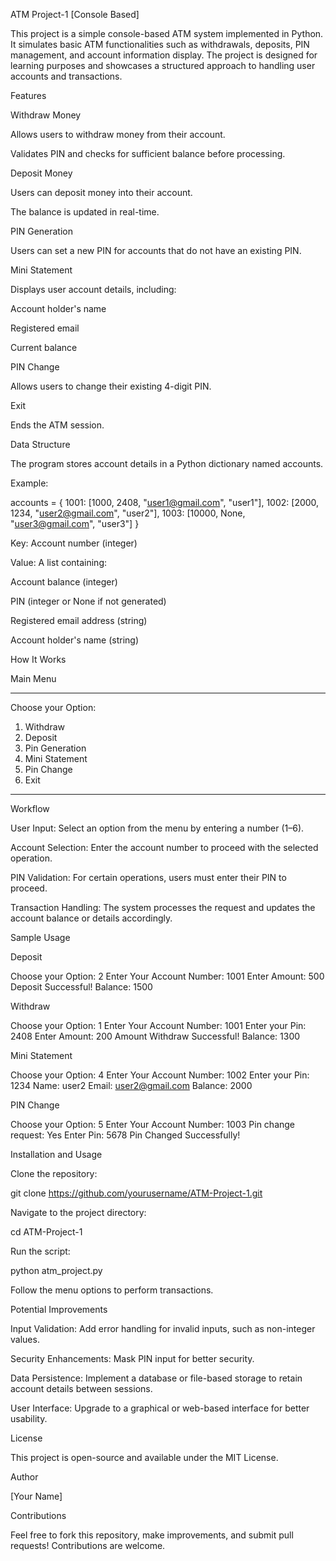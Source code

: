 ATM Project-1 [Console Based]

This project is a simple console-based ATM system implemented in Python. It simulates basic ATM functionalities such as withdrawals, deposits, PIN management, and account information display. The project is designed for learning purposes and showcases a structured approach to handling user accounts and transactions.

Features

Withdraw Money

Allows users to withdraw money from their account.

Validates PIN and checks for sufficient balance before processing.

Deposit Money

Users can deposit money into their account.

The balance is updated in real-time.

PIN Generation

Users can set a new PIN for accounts that do not have an existing PIN.

Mini Statement

Displays user account details, including:

Account holder's name

Registered email

Current balance

PIN Change

Allows users to change their existing 4-digit PIN.

Exit

Ends the ATM session.

Data Structure

The program stores account details in a Python dictionary named accounts.

Example:

accounts = {
    1001: [1000, 2408, "user1@gmail.com", "user1"],
    1002: [2000, 1234, "user2@gmail.com", "user2"],
    1003: [10000, None, "user3@gmail.com", "user3"]
}

Key: Account number (integer)

Value: A list containing:

Account balance (integer)

PIN (integer or None if not generated)

Registered email address (string)

Account holder's name (string)

How It Works

Main Menu

*******************************
Choose your Option:
1. Withdraw
2. Deposit
3. Pin Generation
4. Mini Statement
5. Pin Change
6. Exit
********************************

Workflow

User Input: Select an option from the menu by entering a number (1–6).

Account Selection: Enter the account number to proceed with the selected operation.

PIN Validation: For certain operations, users must enter their PIN to proceed.

Transaction Handling: The system processes the request and updates the account balance or details accordingly.

Sample Usage

Deposit

Choose your Option: 2
Enter Your Account Number: 1001
Enter Amount: 500
Deposit Successful!
Balance: 1500

Withdraw

Choose your Option: 1
Enter Your Account Number: 1001
Enter your Pin: 2408
Enter Amount: 200
Amount Withdraw Successful!
Balance: 1300

Mini Statement

Choose your Option: 4
Enter Your Account Number: 1002
Enter your Pin: 1234
Name: user2
Email: user2@gmail.com
Balance: 2000

PIN Change

Choose your Option: 5
Enter Your Account Number: 1003
Pin change request: Yes
Enter Pin: 5678
Pin Changed Successfully!

Installation and Usage

Clone the repository:

git clone https://github.com/yourusername/ATM-Project-1.git

Navigate to the project directory:

cd ATM-Project-1

Run the script:

python atm_project.py

Follow the menu options to perform transactions.

Potential Improvements

Input Validation: Add error handling for invalid inputs, such as non-integer values.

Security Enhancements: Mask PIN input for better security.

Data Persistence: Implement a database or file-based storage to retain account details between sessions.

User Interface: Upgrade to a graphical or web-based interface for better usability.

License

This project is open-source and available under the MIT License.

Author

[Your Name]

Contributions

Feel free to fork this repository, make improvements, and submit pull requests! Contributions are welcome.
